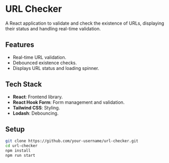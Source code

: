 # URL Checker

A React application to validate and check the existence of URLs, displaying their status and handling real-time validation.

## Features

- Real-time URL validation.
- Debounced existence checks.
- Displays URL status and loading spinner.

## Tech Stack

- **React**: Frontend library.
- **React Hook Form**: Form management and validation.
- **Tailwind CSS**: Styling.
- **Lodash**: Debouncing.

## Setup


   ```bash
   git clone https://github.com/your-username/url-checker.git
   cd url-checker
   npm install
   npm run start
